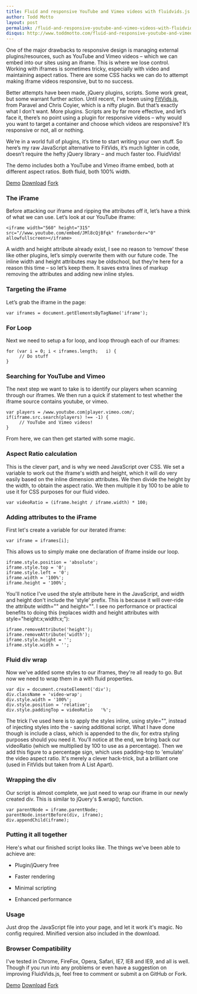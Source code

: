 ```yaml
---
title: Fluid and responsive YouTube and Vimeo videos with fluidvids.js
author: Todd Motto
layout: post
permalink: /fluid-and-responsive-youtube-and-vimeo-videos-with-fluidvids-js
disqus: http://www.toddmotto.com/fluid-and-responsive-youtube-and-vimeo-videos-with-fluidvids-js
---
```


One of the major drawbacks to responsive design is managing external plugins/resources, such as YouTube and Vimeo videos – which we can embed into our sites using an iframe. This is where we lose control. Working with iframes is sometimes tricky, especially with video and maintaining aspect ratios. There are some CSS hacks we can do to attempt making iframe videos responsive, but to no success.

Better attempts have been made, jQuery plugins, scripts. Some work great, but some warrant further action. Until recent, I’ve been using [FitVids.js][1], from Paravel and Chris Coyier, which is a nifty plugin. But that’s exactly what I don’t want. More plugins. Scripts are by far more effective, and let’s face it, there’s no point using a plugin for responsive videos – why would you want to target a container and choose which videos are responsive? It’s responsive or not, all or nothing.

 [1]: //fitvidsjs.com

We’re in a world full of plugins, it’s time to start writing your own stuff. So here’s my raw JavaScript alternative to FitVids, it’s much lighter in code, doesn’t require the hefty jQuery library – and much faster too. FluidVids!

The demo includes both a YouTube and Vimeo iframe embed, both at different aspect ratios. Both fluid, both 100% width.

<div class="download-box">
	<a href="//toddmotto.com/labs/fluidvids" onclick="_gaq.push(['_trackEvent', 'Click', 'Demo FluidVids, 'FluidVids Demo']);">Demo</a>
	<a href="//toddmotto.com/labs/fluidvids/fluidvids.zip" onclick="_gaq.push(['_trackEvent', 'Click', 'Download FluidVids, 'FluidVids Download']);">Download</a>
	<a href="//github.com/toddmotto/fluidvids" onclick="_gaq.push(['_trackEvent', 'Click', 'Fork FluidVids, 'FluidVids Fork']);">Fork</a>
</div>

### The iFrame

Before attacking our iframe and ripping the attributes off it, let’s have a think of what we can use. Let’s look at our YouTube iframe:

    <iframe width="560" height="315" src="//www.youtube.com/embed/JMl8cQjBfqk" frameborder="0" allowfullscreen></iframe>

A width and height attribute already exist, I see no reason to ‘remove’ these like other plugins, let’s simply overwrite them with our future code. The inline width and height attributes may be oldschool, but they’re here for a reason this time – so let’s keep them. It saves extra lines of markup removing the attributes and adding new inline styles.

### Targeting the iFrame

Let’s grab the iframe in the page:

    var iframes = document.getElementsByTagName('iframe');

### For Loop

Next we need to setup a for loop, and loop through each of our iframes:

    for (var i = 0; i < iframes.length;   i) {
         // Do stuff
    }

### Searching for YouTube and Vimeo

The next step we want to take is to identify our players when scanning through our iframes. We then run a quick if statement to test whether the iframe source contains youtube, or vimeo.

    var players = /www.youtube.com|player.vimeo.com/;
    if(iframe.src.search(players) !== -1) {
         // YouTube and Vimeo videos!
    }

From here, we can then get started with some magic.

### Aspect Ratio calculation

This is the clever part, and is why we need JavaScript over CSS. We set a variable to work out the iframe's width and height, which it will do very easily based on the inline dimension attributes. We then divide the height by the width, to obtain the aspect ratio. We then multiple it by 100 to be able to use it for CSS purposes for our fluid video.

    var videoRatio = (iframe.height / iframe.width) * 100;

### Adding attributes to the iFrame

First let's create a variable for our iterated iframe:

    var iframe = iframes[i];

This allows us to simply make one declaration of iframe inside our loop.

    iframe.style.position = 'absolute';
    iframe.style.top = '0';
    iframe.style.left = '0';
    iframe.width = '100%';
    iframe.height = '100%';

You'll notice I've used the style attribute here in the JavaScript, and width and height don't include the 'style' prefix. This is because it will over-ride the attribute width="" and height="". I see no performance or practical benefits to doing this (replaces width and height attributes with style="height:x;width:x;"):

    iframe.removeAttribute('height');
    iframe.removeAttribute('width');
    iframe.style.height = '';
    iframe.style.width = '';

### Fluid div wrap

Now we've added some styles to our iframes, they're all ready to go. But now we need to wrap them in a  with fluid properties.

    var div = document.createElement('div');
    div.className = 'video-wrap';
    div.style.width = '100%';
    div.style.position = 'relative';
    div.style.paddingTop = videoRatio   '%';

The trick I've used here is to apply the styles inline, using style="", instead of injecting styles into the  - saving additional script. What I have done though is include a class, which is appended to the div, for extra styling purposes should you need it. You'll notice at the end, we bring back our videoRatio (which we multiplied by 100 to use as a percentage). Then we add this figure to a percentage sign, which uses padding-top to 'emulate' the video aspect ratio. It's merely a clever hack-trick, but a brilliant one (used in FitVids but taken from A List Apart).

### Wrapping the div

Our script is almost complete, we just need to wrap our iframe in our newly created div. This is similar to jQuery's $.wrap(); function.

    var parentNode = iframe.parentNode;
    parentNode.insertBefore(div, iframe);
    div.appendChild(iframe);

### Putting it all together

Here's what our finished script looks like. The things we've been able to achieve are:  
- Plugin/jQuery free  
- Faster rendering  
- Minimal scripting  
- Enhanced performance

    <script>
    (function() {
    	var iframes = document.getElementsByTagName('iframe');
    	
    	for (var i = 0; i < iframes.length;   i) {
    		var iframe = iframes[i];
    		var players = /www.youtube.com|player.vimeo.com/;
    		if(iframe.src.search(players) !== -1) {
    			var videoRatio = (iframe.height / iframe.width) * 100;
    			
    			iframe.style.position = 'absolute';
    			iframe.style.top = '0';
    			iframe.style.left = '0';
    			iframe.width = '100%';
    			iframe.height = '100%';
    			
    			var div = document.createElement('div');
    			div.className = 'video-wrap';
    			div.style.width = '100%';
    			div.style.position = 'relative';
    			div.style.paddingTop = videoRatio   '%';
    			
    			var parentNode = iframe.parentNode;
    			parentNode.insertBefore(div, iframe);
    			div.appendChild(iframe);
    		}
    	}
    })();
    </script>

### Usage

Just drop the JavaScript file into your page, and let it work it's magic. No config required. Minified version also included in the download.

### Browser Compatibility

I've tested in Chrome, FireFox, Opera, Safari, IE7, IE8 and IE9, and all is well. Though if you run into any problems or even have a suggestion on improving FluidVids.js, feel free to comment or submit a on GitHub or Fork.

<div class="download-box">
	<a href="//toddmotto.com/labs/fluidvids" onclick="_gaq.push(['_trackEvent', 'Click', 'Demo FluidVids, 'FluidVids Demo']);">Demo</a>
	<a href="//toddmotto.com/labs/fluidvids/fluidvids.zip" onclick="_gaq.push(['_trackEvent', 'Click', 'Download FluidVids, 'FluidVids Download']);">Download</a>
	<a href="//github.com/toddmotto/fluidvids" onclick="_gaq.push(['_trackEvent', 'Click', 'Fork FluidVids, 'FluidVids Fork']);">Fork</a>
</div>